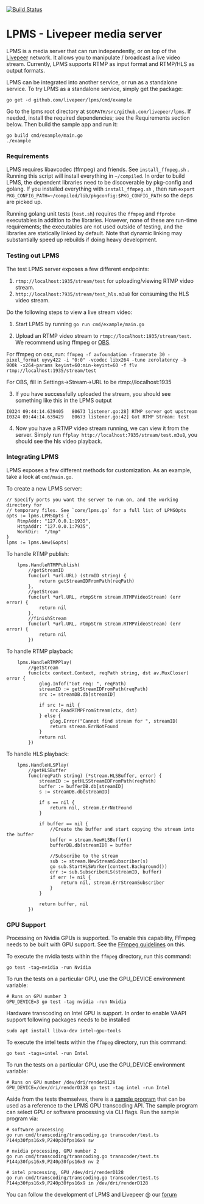 [![Build Status](https://circleci.com/gh/livepeer/lpms.svg?style=shield&circle-token=e33534f6f4e2a6af19bb1596d7b72767a246cbab)](https://circleci.com/gh/livepeer/lpms/tree/master)

# LPMS - Livepeer media server

LPMS is a media server that can run independently, or on top of the [Livepeer](https://livepeer.org) 
network.  It allows you to manipulate / broadcast a live video stream.  Currently, LPMS supports RTMP
as input format and RTMP/HLS as output formats.

LPMS can be integrated into another service, or run as a standalone service.  To try LPMS as a 
standalone service, simply get the package:
```
go get -d github.com/livepeer/lpms/cmd/example
```

Go to the lpms root directory at `$GOPATH/src/github.com/livepeer/lpms`. If needed, install the required dependencies; see the Requirements section below. Then build the sample app and run it:

```
go build cmd/example/main.go
./example
```

### Requirements

LPMS requires libavcodec (ffmpeg) and friends. See `install_ffmpeg.sh` . Running this script will install everything in `~/compiled`. In order to build LPMS, the dependent libraries need to be discoverable by pkg-config and golang. If you installed everything with `install_ffmpeg.sh` , then run `export PKG_CONFIG_PATH=~/compiled/lib/pkgconfig:$PKG_CONFIG_PATH` so the deps are picked up.

Running golang unit tests (`test.sh`) requires the `ffmpeg` and `ffprobe` executables in addition to the libraries. However, none of these are run-time requirements; the executables are not used outside of testing, and the libraries are statically linked by default. Note that dynamic linking may substantially speed up rebuilds if doing heavy development.

### Testing out LPMS

The test LPMS server exposes a few different endpoints:
1. `rtmp://localhost:1935/stream/test` for uploading/viewing RTMP video stream.
2. `http://localhost:7935/stream/test_hls.m3u8` for consuming the HLS video stream.

Do the following steps to view a live stream video:
1. Start LPMS by running `go run cmd/example/main.go`

2. Upload an RTMP video stream to `rtmp://localhost:1935/stream/test`.  We recommend using ffmpeg or [OBS](https://obsproject.com/download).

For ffmpeg on osx, run: `ffmpeg -f avfoundation -framerate 30 -pixel_format uyvy422 -i "0:0" -vcodec libx264 -tune zerolatency -b 900k -x264-params keyint=60:min-keyint=60 -f flv rtmp://localhost:1935/stream/test`

For OBS, fill in Settings->Stream->URL to be rtmp://localhost:1935

3. If you have successfully uploaded the stream, you should see something like this in the LPMS output
```
I0324 09:44:14.639405   80673 listener.go:28] RTMP server got upstream
I0324 09:44:14.639429   80673 listener.go:42] Got RTMP Stream: test
```
4. Now you have a RTMP video stream running, we can view it from the server.  Simply run `ffplay http://localhost:7935/stream/test.m3u8`, you should see the hls video playback.


### Integrating LPMS

LPMS exposes a few different methods for customization. As an example, take a look at `cmd/main.go`.

To create a new LPMS server:
```
// Specify ports you want the server to run on, and the working directory for
// temporary files. See `core/lpms.go` for a full list of LPMSOpts
opts := lpms.LPMSOpts {
    RtmpAddr: "127.0.0.1:1935",
    HttpAddr: "127.0.0.1:7935",
    WorkDir:  "/tmp"
}
lpms := lpms.New(&opts)
```

To handle RTMP publish:
```
	lpms.HandleRTMPPublish(
		//getStreamID
		func(url *url.URL) (strmID string) {
			return getStreamIDFromPath(reqPath)
		},
		//getStream
		func(url *url.URL, rtmpStrm stream.RTMPVideoStream) (err error) {
			return nil
		},
		//finishStream
		func(url *url.URL, rtmpStrm stream.RTMPVideoStream) (err error) {
			return nil
		})
```

To handle RTMP playback:
```
	lpms.HandleRTMPPlay(
		//getStream
		func(ctx context.Context, reqPath string, dst av.MuxCloser) error {
			glog.Infof("Got req: ", reqPath)
			streamID := getStreamIDFromPath(reqPath)
			src := streamDB.db[streamID]

			if src != nil {
				src.ReadRTMPFromStream(ctx, dst)
			} else {
				glog.Error("Cannot find stream for ", streamID)
				return stream.ErrNotFound
			}
			return nil
		})
```

To handle HLS playback:
```
	lpms.HandleHLSPlay(
		//getHLSBuffer
		func(reqPath string) (*stream.HLSBuffer, error) {
			streamID := getHLSStreamIDFromPath(reqPath)
			buffer := bufferDB.db[streamID]
			s := streamDB.db[streamID]

			if s == nil {
				return nil, stream.ErrNotFound
			}

			if buffer == nil {
				//Create the buffer and start copying the stream into the buffer
				buffer = stream.NewHLSBuffer()
				bufferDB.db[streamID] = buffer

                //Subscribe to the stream
				sub := stream.NewStreamSubscriber(s)
				go sub.StartHLSWorker(context.Background())
				err := sub.SubscribeHLS(streamID, buffer)
				if err != nil {
					return nil, stream.ErrStreamSubscriber
				}
			}

			return buffer, nil
		})
```

### GPU Support

Processing on Nvidia GPUs is supported. To enable this capability, FFmpeg needs
to be built with GPU support. See the
[FFmpeg guidelines](https://trac.ffmpeg.org/wiki/HWAccelIntro#NVENCNVDEC) on
this.

To execute the nvidia tests within the `ffmpeg` directory, run this command:

```
go test -tag=nvidia -run Nvidia

```

To run the tests on a particular GPU, use the GPU_DEVICE environment variable:

```
# Runs on GPU number 3
GPU_DEVICE=3 go test -tag nvidia -run Nvidia
```

Hardware transcoding on Intel GPU is support. In order to enable VAAPI support following packages needs to be installed

```
sudo apt install libva-dev intel-gpu-tools
```

To execute the intel tests within the `ffmpeg` directory, run this command:

```
go test -tags=intel -run Intel

```

To run the tests on a particular GPU, use the GPU_DEVICE environment variable:

```
# Runs on GPU number /dev/dri/renderD128
GPU_DEVICE=/dev/dri/renderD128 go test -tag intel -run Intel
```

Aside from the tests themselves, there is a
[sample program](https://github.com/livepeer/lpms/blob/master/cmd/transcoding/transcoding.go)
that can be used as a reference to the LPMS GPU transcoding API. The sample
program can select GPU or software processing via CLI flags. Run the sample
program via:

```
# software processing
go run cmd/transcoding/transcoding.go transcoder/test.ts P144p30fps16x9,P240p30fps16x9 sw

# nvidia processing, GPU number 2
go run cmd/transcoding/transcoding.go transcoder/test.ts P144p30fps16x9,P240p30fps16x9 nv 2

# intel processing, GPU /dev/dri/renderD128
go run cmd/transcoding/transcoding.go transcoder/test.ts P144p30fps16x9,P240p30fps16x9 in /dev/dri/renderD128
```

You can follow the development of LPMS and Livepeer @ our [forum](http://forum.livepeer.org)
